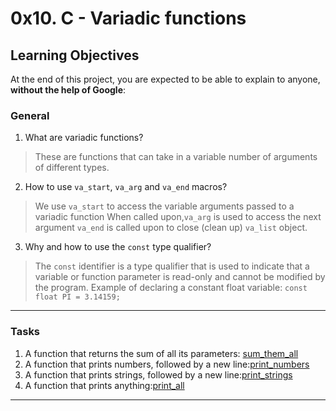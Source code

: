 # 0x10. C - Variadic functions

## Learning Objectives

At the end of this project, you are expected to be able to explain to anyone, **without the help of Google**:

### General

1. What are variadic functions?
> These are functions that can take in a variable number of arguments of different types.
2. How to use `va_start`, `va_arg` and `va_end` macros?
> We use `va_start` to access the variable arguments passed to a variadic function
> When called upon,`va_arg` is used to access the next argument
> `va_end` is called upon to close (clean up) `va_list` object.
3. Why and how to use the `const` type qualifier?
> The `const` identifier is a type qualifier that is used to indicate that a variable or function parameter is read-only and cannot be modified by the program.
> Example of declaring a constant float variable:
> `const float PI = 3.14159;`
---
### Tasks

1. A function that returns the sum of all its parameters: [sum\_them\_all](https://github.com/Jarabi/alx-low_level_programming/blob/main/0x10-variadic_functions/0-sum_them_all.c)
2. A function that prints numbers, followed by a new line:[print\_numbers](https://github.com/Jarabi/alx-low_level_programming/blob/main/0x10-variadic_functions/1-print_numbers.c)
3. A function that prints strings, followed by a new line:[print\_strings](https://github.com/Jarabi/alx-low_level_programming/blob/main/0x10-variadic_functions/2-print_strings.c)
4. A function that prints anything:[print\_all](https://github.com/Jarabi/alx-low_level_programming/blob/main/0x10-variadic_functions/3-print_all.c)
---
